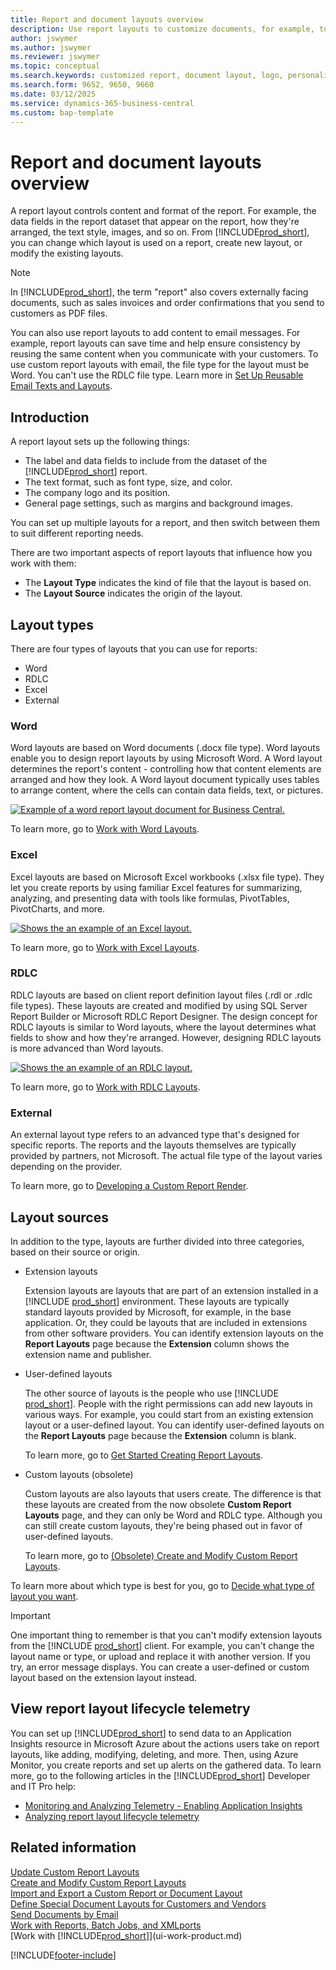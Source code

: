 ```yaml
---
title: Report and document layouts overview
description: Use report layouts to customize documents, for example, to personalize the font, logo, or page settings of PDF files you send to customers.
author: jswymer
ms.author: jswymer
ms.reviewer: jswymer
ms.topic: conceptual
ms.search.keywords: customized report, document layout, logo, personalize
ms.search.form: 9652, 9650, 9660
ms.date: 03/12/2025
ms.service: dynamics-365-business-central
ms.custom: bap-template
---
```

# Report and document layouts overview

A report layout controls content and format of the report. For example, the data fields in the report dataset that appear on the report, how they're arranged, the text style, images, and so on. From [!INCLUDE[prod_short](includes/prod_short.md)], you can change which layout is used on a report, create new layout, or modify the existing layouts.

> [!NOTE]  
> In [!INCLUDE[prod_short](includes/prod_short.md)], the term "report" also covers externally facing documents, such as sales invoices and order confirmations that you send to customers as PDF files.

You can also use report layouts to add content to email messages. For example, report layouts can save time and help ensure consistency by reusing the same content when you communicate with your customers. To use custom report layouts with email, the file type for the layout must be Word. You can't use the RDLC file type. Learn more in [Set Up Reusable Email Texts and Layouts](admin-how-setup-email.md#set-up-reusable-email-texts-and-layouts).

## Introduction

A report layout sets up the following things:

* The label and data fields to include from the dataset of the [!INCLUDE[prod_short](includes/prod_short.md)] report.
* The text format, such as font type, size, and color.
* The company logo and its position.
* General page settings, such as margins and background images.

You can set up multiple layouts for a report, and then switch between them to suit different reporting needs.

<!--You can use one of the built-in report layouts or you can create custom report layouts and assign them to your reports as needed. Learn more in [Create a Custom Report or Document Layout](ui-how-create-custom-report-layout.md).-->

There are two important aspects of report layouts that influence how you work with them:

* The **Layout Type** indicates the kind of file that the layout is based on.
* The **Layout Source** indicates the origin of the layout.

## Layout types

There are four types of layouts that you can use for reports:

* Word
* RDLC
* Excel
* External

### Word

Word layouts are based on Word documents (.docx file type). Word layouts enable you to design report layouts by using Microsoft Word. A Word layout determines the report's content - controlling how that content elements are arranged and how they look. A Word layout document typically uses tables to arrange content, where the cells can contain data fields, text, or pictures.

[![Example of a word report layout document for Business Central.](media/word-layout-overview.png)](media/word-layout-overview.png#lightbox)

<!--![Example of a word report layout document for Business Central.](media/nav_wordreportlayout_edit_in_word_example.png) -->

To learn more, go to [Work with Word Layouts](ui-how-add-fields-word-report-layout.md).

### Excel

Excel layouts are based on Microsoft Excel workbooks (.xlsx file type). They let you create reports by using familiar Excel features for summarizing, analyzing, and presenting data with tools like formulas, PivotTables, PivotCharts, and more.

[![Shows the an example of an Excel layout.](media/excel-layout-2.png)](media/excel-layout-2.png#lightbox)

To learn more, go to [Work with Excel Layouts](ui-excel-report-layouts.md).

### RDLC

RDLC layouts are based on client report definition layout files (.rdl or .rdlc file types). These layouts are created and modified by using SQL Server Report Builder or Microsoft RDLC Report Designer. The design concept for RDLC layouts is similar to Word layouts, where the layout determines what fields to show and how they're arranged. However, designing RDLC layouts is more advanced than Word layouts.

[![Shows the an example of an RDLC layout.](media/rdlc-layout-overview.png)](media/rdlc-layout-overview.png#lightbox)

To learn more, go to [Work with RDLC Layouts](ui-rdlc-report-layouts.md).

### External

An external layout type refers to an advanced type that's designed for specific reports. The reports and the layouts themselves are typically provided by partners, not Microsoft. The actual file type of the layout varies depending on the provider.

To learn more, go to [Developing a Custom Report Render](/dynamics365/business-central/dev-itpro/developer/devenv-report-custom-render).

## Layout sources

In addition to the type, layouts are further divided into three categories, based on their source or origin.

* Extension layouts

   Extension layouts are layouts that are part of an extension installed in a [!INCLUDE [prod_short](includes/prod_short.md)] environment. These layouts are typically standard layouts provided by Microsoft, for example, in the base application. Or, they could be layouts that are included in extensions from other software providers. You can identify extension layouts on the **Report Layouts** page because the **Extension** column shows the extension name and publisher.

* User-defined layouts

   The other source of layouts is the people who use [!INCLUDE [prod_short](includes/prod_short.md)]. People with the right permissions can add new layouts in various ways. For example, you could start from an existing extension layout or a user-defined layout. You can identify user-defined layouts on the **Report Layouts** page because the **Extension** column is blank.

   To learn more, go to [Get Started Creating Report Layouts](ui-get-started-layouts.md).

* Custom layouts (obsolete)

  Custom layouts are also layouts that users create. The difference is that these layouts are created from the now obsolete **Custom Report Layouts** page, and they can only be Word and RDLC type. Although you can still create custom layouts, they're being phased out in favor of user-defined layouts.

  To learn more, go to [(Obsolete) Create and Modify Custom Report Layouts](ui-how-create-custom-report-layout.md).

To learn more about which type is best for you, go to [Decide what type of layout you want](ui-get-started-layouts.md#decide).

> [!IMPORTANT]
> One important thing to remember is that you can't modify extension layouts from the [!INCLUDE [prod_short](includes/prod_short.md)] client. For example, you can't change the layout name or type, or upload and replace it with another version. If you try, an error message displays. You can create a user-defined or custom layout based on the extension layout instead.

<!--
### Built-in and custom report layouts

[!INCLUDE[prod_short](includes/prod_short.md)] includes several built-in layouts. Built-in layouts are predefined layouts that are designed for specific reports. [!INCLUDE[prod_short](includes/prod_short.md)] reports will have a built-in layout as either an RDLC report layout, Word report layout, or in some cases both. You can’t modify a built-in report layout from [!INCLUDE[prod_short](includes/prod_short.md)] but you use them as a starting point for building your own custom report layouts.

Custom layouts are report layouts that you design to change the appearance of a report. You typically create a custom layout based on a built-in layout, but you can create them from scratch or from a copy of an existing custom layout. Custom layouts enable you to have multiple layouts for the same report, which you switch among as needed. For example, you can have different layouts for each [!INCLUDE[prod_short](includes/prod_short.md)] company, or you can have different layouts for the same company for specific occasions or events, like a special campaign or holiday season.

Deciding on whether to use a Word, Excel, or RDLC layout type will depend on how you want the generated report to look and your knowledge of tools for creating the layouts, like Word, Excel, and SQL Server Report Builder.

* The general design concepts for Word and RDLC layouts are similar. However each type has certain design features that affect how the generated report appears in [!INCLUDE[prod_short](includes/prod_short.md)]. This means that the same report might look different when using the Word report layout compared to the RDLC report layout.

* The process for setting up Word, Excel, and RDLC report layouts on reports is the same. The main difference is in the way you modify the layouts. Word and especially Excel layouts are typically easier to create and modify than RDLC report layouts because you use Word and Excel. RDLC report layouts are modified by using SQL Server Report builder, which targets more advanced users.

* Not all reports and document have a dataset that is optimized for use with an Excel layout. For example, aggregations and complex calculations work best with RDLC or Word layouts. The same is true for documents.

For information about how to switch the layout currently used on a report, see [Set the Layout Used by a Report](ui-set-report-layout.md).

-->

## View report layout lifecycle telemetry

You can set up [!INCLUDE[prod_short](includes/prod_short.md)] to send data to an Application Insights resource in Microsoft Azure about the actions users take on report layouts, like adding, modifying, deleting, and more. Then, using Azure Monitor, you create reports and set up alerts on the gathered data. To learn more, go to the following articles in the [!INCLUDE[prod_short](includes/prod_short.md)] Developer and IT Pro help:

* [Monitoring and Analyzing Telemetry - Enabling Application Insights](/dynamics365/business-central/dev-itpro/administration/telemetry-overview?toc=/dynamics365/business-central/toc.json#enable)
* [Analyzing report layout lifecycle telemetry](/dynamics365/business-central/dev-itpro/administration/telemetry-report-layout-lifecycle-trace?toc=/dynamics365/business-central/toc.json)

## Related information

[Update Custom Report Layouts](ui-update-report-layouts.md)  
[Create and Modify Custom Report Layouts](ui-how-create-custom-report-layout.md)  
[Import and Export a Custom Report or Document Layout](ui-how-import-and-export-report-layout.md)  
[Define Special Document Layouts for Customers and Vendors](ui-define-customer-vendor-document-layouts.md)  
[Send Documents by Email](ui-how-send-documents-email.md)  
[Work with Reports, Batch Jobs, and XMLports](ui-work-report.md)  
[Work with [!INCLUDE[prod_short](includes/prod_short.md)]](ui-work-product.md)  

[!INCLUDE[footer-include](includes/footer-banner.md)]
